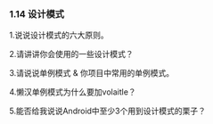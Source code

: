 ### 1.14 设计模式

1.说说设计模式的六大原则。

2.请讲讲你会使用的一些设计模式？

3.请说说单例模式 & 你项目中常用的单例模式。

4.懒汉单例模式为什么要加volaitle？

5.能否给我说说Android中至少3个用到设计模式的栗子？
